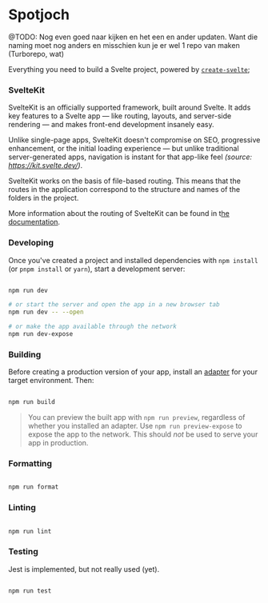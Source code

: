 # Spotjoch

@TODO: Nog even goed naar kijken en het een en ander updaten. Want die naming moet nog anders en misschien kun je er wel 1 repo van maken (Turborepo, wat)

Everything you need to build a Svelte project, powered by [`create-svelte`](https://github.com/sveltejs/kit/tree/master/packages/create-svelte);

### SvelteKit

SvelteKit is an officially supported framework, built around Svelte. It adds key features to a Svelte app — like routing, layouts, and server-side rendering — and makes front-end development insanely easy.

Unlike single-page apps, SvelteKit doesn't compromise on SEO, progressive enhancement, or the initial loading experience — but unlike traditional server-generated apps, navigation is instant for that app-like feel _(source: https://kit.svelte.dev/)_.

SvelteKit works on the basis of file-based routing. This means that the routes in the application correspond to the structure and names of the folders in the project.

More information about the routing of SvelteKit can be found in t[he documentation](https://kit.svelte.dev/docs#routing).

### Developing

Once you've created a project and installed dependencies with `npm install` (or `pnpm install` or `yarn`), start a development server:

```bash

npm run dev

# or start the server and open the app in a new browser tab
npm run dev -- --open

# or make the app available through the network
npm run dev-expose

```

### Building

Before creating a production version of your app, install an [adapter](https://kit.svelte.dev/docs#adapters) for your target environment. Then:

```bash

npm run build

```

> You can preview the built app with `npm run preview`, regardless of whether you installed an adapter. Use `npm run preview-expose` to expose the app to the network. This should _not_ be used to serve your app in production.

### Formatting

```bash

npm run format

```

### Linting

```bash

npm run lint

```

### Testing

Jest is implemented, but not really used (yet).

```bash

npm run test

```
